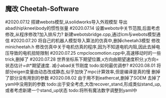 ## 魔改 Cheetah-Software
#2020.07.12
搭建webots模型,从solidworks导入外观模型
导出abad\hip\knee\body的惯性张量
#2020.07.14
设置webots中关节范围,后面考虑修改,从程序修改?加入排斥力?
新建webotsbridge.cpp,通过lcm与webots模型通信
#2020.07.20
将自己的机器人模型导入算法的仿真中,删掉cheetah3模型
修改minicheetah.h
修改仿真中关于电机仿真的程序,因为不知道电机内阻,因此去掉电压导致的电机扭矩限制
#2020.07.25
cmpclocomotion.cpp中,高速移动时的一些trick,删掉了
#2020.07.28
世界坐标系下期望位置,x方向由期望速度积分,y方向=状态估计+dt*期望速度.
减小abad关节刚度
todo:如何最优调参?
#2020.08.01
将部分eigen变量由动态改成静态,似乎加快了mpc计算效率,但是编译是真的慢
删掉了部分没有用到的参数
#2020.08.02
由于用不到eathercat,删掉了SOEM
去掉了yaml中没用到的参数
todo:出于安全考虑,大改recover_stand,形成类似stand_up,或者考虑新建一个stand_up状态
todo:将所有魔法数字调整到yaml中

